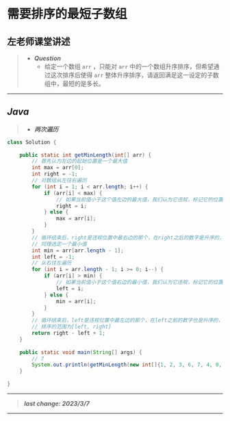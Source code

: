 # 需要排序的最短子数组

## 左老师课堂讲述

> - ***Question***
>   - 给定一个数组 `arr` ，只能对 `arr` 中的一个数组升序排序，但希望通过这次排序后使得 `arr` 整体升序排序，请返回满足这一设定的子数组中，最短的是多长。

---

## *Java*

> - ***两次遍历***

```java
class Solution {
    
    public static int getMinLength(int[] arr) {
        // 首先认为左边的起始位置是一个最大值
        int max = arr[0];
        int right = -1;
        // 对数组从左往右遍历
        for (int i = 1; i < arr.length; i++) {
            if (arr[i] < max) {
                // 如果当前值小于这个值左边的最大值，我们认为它违规，标记它的位置
                right = i;
            } else {
                max = arr[i];
            }
        }
        // 循环结束后，right是违规位置中最右边的那个，在right之后的数字是升序的，我们不需要对他们进行排序
        // 同理选定一个最小值
        int min = arr[arr.length - 1];
        int left = -1;
        // 从右往左遍历
        for (int i = arr.length - 1; i >= 0; i--) {
            if (arr[i] > min) {
                // 如果当前值小于这个值右边的最小值，我们认为它违规，标记它的位置
                left = i;
            } else {
                min = arr[i];
            }
        }
        // 循环结束后，left是违规位置中最左边的那个，在left之前的数字也是升序的，我们不需要对他们进行排序
        // 排序的范围为[left, right]
        return right - left + 1;
    }
    
    public static void main(String[] args) {
        // 7
        System.out.println(getMinLength(new int[]{1, 2, 3, 6, 7, 4, 0, 8, 9}));
    }
    
}
```

---

> ***last change: 2023/3/7***

---
